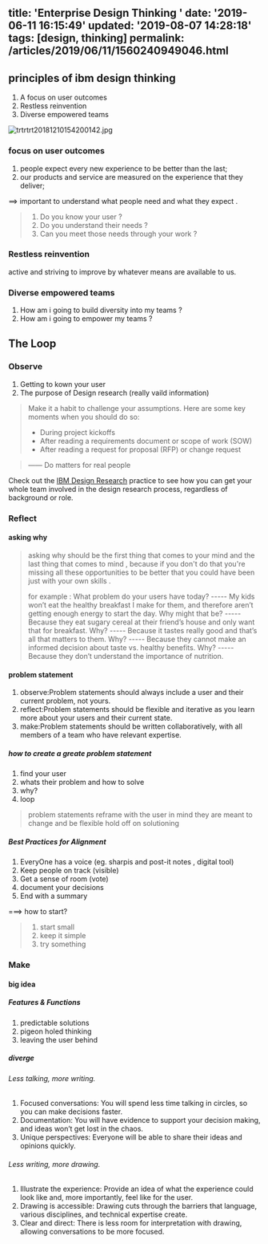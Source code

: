 title: 'Enterprise Design Thinking '
date: '2019-06-11 16:15:49'
updated: '2019-08-07 14:28:18'
tags: [design, thinking]
permalink: /articles/2019/06/11/1560240949046.html
---
##  principles of ibm design thinking 

1. 	A focus on user outcomes
2. 	Restless reinvention
3. 	Diverse empowered teams

![trtrtrt20181210154200142.jpg](https://img.hacpai.com/file/2019/06/trtrtrt20181210154200142-c090f408.jpg)


### focus on user outcomes 

1. people expect every new experience to be better than the last;
2. our products and service are measured on the experience that they deliver;

==> important to understand what people need and what they expect .

> 1. Do you know your user ?
> 2. Do you understand their needs ?
> 3. Can you meet those needs through your work ?

### Restless reinvention

active and striving to improve by whatever means are available to us.

### Diverse empowered teams

1. How am i going to build diversity into my teams ?
2. How am i going to empower my teams ?

## The Loop

### Observe 

1. Getting to kown your user
2. The purpose of Design research (really vaild information)


> Make it a habit to challenge your assumptions. Here are some key moments when you should do so:
> * During project kickoffs
> * After reading a requirements document or scope of work (SOW)
> * After reading a request for proposal (RFP) or change request


> —— Do matters for real people


Check out the [ IBM Design Research](https://www.ibm.com/design/research/) practice to see how you can get your whole team involved in the design research process, regardless of background or role.

### Reflect

#### asking why

> asking why should be the first thing that comes to your mind and the last thing that comes to mind , because if you don't do that you're missing all these opportunities to be better that you could have been just with your own skills .
> 
> for example :
> What problem do your users have today? 
> ----- My kids won’t eat the healthy breakfast I make for them, and therefore aren’t getting enough energy to start the day.
> Why might that be?
> ----- Because they eat sugary cereal at their friend’s house and only want that for breakfast.
> Why?
> ----- Because it tastes really good and that’s all that matters to them.
> Why?
> ----- Because they cannot make an informed decision about taste vs. healthy benefits.
> Why?
> ----- Because they don’t understand the importance of nutrition.

#### problem statement

1. observe:Problem statements should always include a user and their current problem, not yours.
2. reflect:Problem statements should be flexible and iterative as you learn more about your users and their current state.
3. make:Problem statements should be written collaboratively, with all members of a team who have relevant expertise.

##### how to create a greate problem statement

1. find your user
2. whats their problem and how to solve
3. why?
4. loop

> problem statements reframe with the user in mind 
> they are meant to change and be flexible
> hold off on solutioning 

##### Best Practices for Alignment

1. EveryOne has a voice (eg. sharpis and post-it notes , digital tool)
2. Keep people on track (visible)
3. Get a sense of room (vote)
4. document your decisions 
5. End with a summary

===> how to start?

> 1. start small
> 2. keep it simple
> 3. try something

### Make

#### big idea

##### Features & Functions
1. predictable solutions
2. pigeon holed thinking
3. leaving the user behind

##### diverge
###### Less talking, more writing.
1. Focused conversations: You will spend less time talking in circles, so you can make decisions faster.
2. Documentation: You will have evidence to support your decision making, and ideas won’t get lost in the chaos.
3. Unique perspectives: Everyone will be able to share their ideas and opinions quickly.

###### Less writing, more drawing.
1. Illustrate the experience: Provide an idea of what the experience could look like and, more importantly, feel like for the user.
2. Drawing is accessible: Drawing cuts through the barriers that language, various disciplines, and technical expertise create.
3. Clear and direct: There is less room for interpretation with drawing, allowing conversations to be more focused.